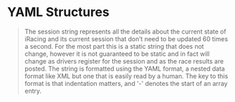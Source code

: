 # YAML Structures

> The session string represents all the details about the current state of iRacing and its current session that don’t need to be updated 60 times a second. For the most part this is a static string that does not change, however it is not guaranteed to be static and in fact will change as drivers register for the session and as the race results are posted. The string is formatted using the YAML format, a nested data format like XML but one that is easily read by a human. The key to this format is that indentation matters, and '-' denotes the start of an array entry.
